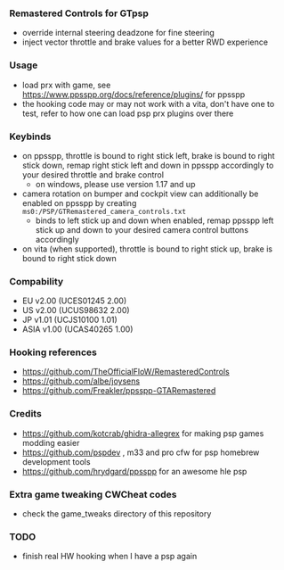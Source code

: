 ### Remastered Controls for GTpsp

- override internal steering deadzone for fine steering
- inject vector throttle and brake values for a better RWD experience

### Usage

- load prx with game, see https://www.ppsspp.org/docs/reference/plugins/ for ppsspp
- the hooking code may or may not work with a vita, don't have one to test, refer to how one can load psp prx plugins over there

### Keybinds

- on ppsspp, throttle is bound to right stick left, brake is bound to right stick down, remap right stick left and down in ppsspp accordingly to your desired throttle and brake control
	- on windows, please use  version 1.17 and up
- camera rotation on bumper and cockpit view can additionally be enabled on ppsspp by creating `ms0:/PSP/GTRemastered_camera_controls.txt`
	- binds to left stick up and down when enabled, remap ppsspp left stick up and down to your desired camera control buttons accordingly
- on vita (when supported), throttle is bound to right stick up, brake is bound to right stick down


### Compability
- EU v2.00 (UCES01245 2.00)
- US v2.00 (UCUS98632 2.00)
- JP v1.01 (UCJS10100 1.01)
- ASIA v1.00 (UCAS40265 1.00)

### Hooking references

- https://github.com/TheOfficialFloW/RemasteredControls
- https://github.com/albe/joysens
- https://github.com/Freakler/ppsspp-GTARemastered

### Credits

- https://github.com/kotcrab/ghidra-allegrex for making psp games modding easier
- https://github.com/pspdev , m33 and pro cfw for psp homebrew development tools
- https://github.com/hrydgard/ppsspp for an awesome hle psp

### Extra game tweaking CWCheat codes

- check the game_tweaks directory of this repository

### TODO

- finish real HW hooking when I have a psp again
